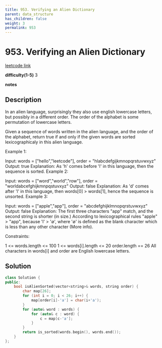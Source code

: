 ```yaml
---
title: 953. Verifying an Alien Dictionary
parent: data_structure
has_children: false
weight: 3
permalink: 953
---
```

# 953. Verifying an Alien Dictionary
[leetcode link](https://leetcode.com/problems/verifying-an-alien-dictionary/)

**difficulty(1-5)** 
3

**notes**   


## Description
In an alien language, surprisingly they also use english lowercase letters, but possibly in a different order. The order of the alphabet is some permutation of lowercase letters.

Given a sequence of words written in the alien language, and the order of the alphabet, return true if and only if the given words are sorted lexicographicaly in this alien language.

 

Example 1:

Input: words = ["hello","leetcode"], order = "hlabcdefgijkmnopqrstuvwxyz"
Output: true
Explanation: As 'h' comes before 'l' in this language, then the sequence is sorted.
Example 2:

Input: words = ["word","world","row"], order = "worldabcefghijkmnpqstuvxyz"
Output: false
Explanation: As 'd' comes after 'l' in this language, then words[0] > words[1], hence the sequence is unsorted.
Example 3:

Input: words = ["apple","app"], order = "abcdefghijklmnopqrstuvwxyz"
Output: false
Explanation: The first three characters "app" match, and the second string is shorter (in size.) According to lexicographical rules "apple" > "app", because 'l' > '∅', where '∅' is defined as the blank character which is less than any other character (More info).
 

Constraints:

1 <= words.length <= 100
1 <= words[i].length <= 20
order.length == 26
All characters in words[i] and order are English lowercase letters.

## Solution
```c++
class Solution {
public:
    bool isAlienSorted(vector<string>& words, string order) {
        char map[26];
        for (int i = 0; i < 26; i++) {
            map[order[i]-'a'] = char(i+'a');
        }
        for (auto& word : words) {
            for (auto& c : word) {
                c = map[c-'a'];
            }
        }
        return is_sorted(words.begin(), words.end());        
    }
};
```


<!-- 
Default label
{: .label }

Blue label
{: .label .label-blue }

Stable
{: .label .label-green }

New release
{: .label .label-purple }

Coming soon
{: .label .label-yellow }

Deprecated
{: .label .label-red } -->
